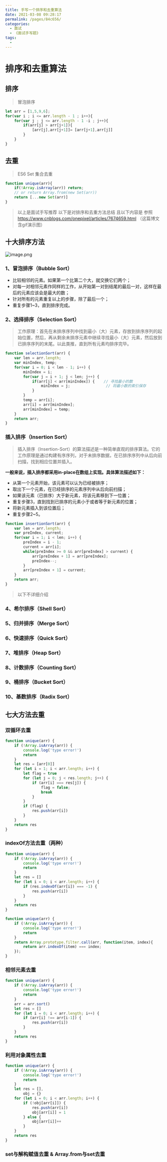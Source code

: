 ```yaml
---
title: 手写一个排序和去重算法
date: 2021-03-08 09:28:17
permalink: /pages/84c656/
categories:
  - 面试
  - 《面试手写题》
tags:
  - 
---
```



# 排序和去重算法

## 排序
> 冒泡排序
```javascript
let arr = [1,5,9,6];
for(var i ; i <= arr.length - 1 ; i++){
    for(var j ; j <= arr.length - 1 -i ; j++){
        if(arr[j] > arr[j+1]){
            [arr[j],arr[j+1]]= [arr[j+1],arr[j]]
        }
    }
}
```

## 去重
> ES6 Set 集合去重
```javascript
function unique(arr){
    if(!Array.isArray(arr)) return;
    // or return Array.from(new Set(arr))
    return [...new Set(arr)]
}
```

> 以上是面试手写推荐 以下是对排序和去重方法总结 且以下内容是 参照 https://www.cnblogs.com/onepixel/articles/7674659.html （这篇博文含gif演示图）

## 十大排序方法
![image.png](https://images.dbabox.ltd/images/2021/03/08/image.png)


### 1、冒泡排序（Bubble Sort）

- 比较相邻的元素。如果第一个比第二个大，就交换它们两个；
- 对每一对相邻元素作同样的工作，从开始第一对到结尾的最后一对，这样在最后的元素应该会是最大的数；
- 针对所有的元素重复以上的步骤，除了最后一个；
- 重复步骤1~3，直到排序完成。
  
### 2、选择排序（Selection Sort）

>工作原理：首先在未排序序列中找到最小（大）元素，存放到排序序列的起始位置，然后，再从剩余未排序元素中继续寻找最小（大）元素，然后放到已排序序列的末尾。以此类推，直到所有元素均排序完毕。 

```javascript
function selectionSort(arr) {
    var len = arr.length;
    var minIndex, temp;
    for(var i = 0; i < len - 1; i++) {
        minIndex = i;
        for(var j = i + 1; j < len; j++) {
            if(arr[j] < arr[minIndex]) {    // 寻找最小的数
                minIndex = j;                // 将最小数的索引保存
            }
        }
        temp = arr[i];
        arr[i] = arr[minIndex];
        arr[minIndex] = temp;
    }
    return arr;
} 
```
### 插入排序（Insertion Sort）

>插入排序（Insertion-Sort）的算法描述是一种简单直观的排序算法。它的工作原理是通过构建有序序列，对于未排序数据，在已排序序列中从后向前扫描，找到相应位置并插入。

**一般来说，插入排序都采用in-place在数组上实现。具体算法描述如下：**
- 从第一个元素开始，该元素可以认为已经被排序；
- 取出下一个元素，在已经排序的元素序列中从后向前扫描；
- 如果该元素（已排序）大于新元素，将该元素移到下一位置；
- 重复步骤3，直到找到已排序的元素小于或者等于新元素的位置；
- 将新元素插入到该位置后；
- 重复步骤2~5。

```javascript
function insertionSort(arr) {
    var len = arr.length;
    var preIndex, current;
    for(var i = 1; i < len; i++) {
        preIndex = i - 1;
        current = arr[i];
        while(preIndex >= 0 && arr[preIndex] > current) {
            arr[preIndex + 1] = arr[preIndex];
            preIndex--;
        }
        arr[preIndex + 1] = current;
    }
    return arr;
}
```
> 以下不详细介绍
### 4、希尔排序（Shell Sort）
### 5、归并排序（Merge Sort）
### 6、快速排序（Quick Sort）
### 7、堆排序（Heap Sort）
### 8、计数排序（Counting Sort）
### 9、桶排序（Bucket Sort）
### 10、基数排序（Radix Sort）

## 七大方法去重

###  双循环去重
```javascript
function unique(arr) {
    if (!Array.isArray(arr)) {
        console.log('type error!')
        return
    }
    let res = [arr[0]]
    for (let i = 1; i < arr.length; i++) {
        let flag = true
        for (let j = 0; j < res.length; j++) {
            if (arr[i] === res[j]) {
                flag = false;
                break
            }
        }
        if (flag) {
            res.push(arr[i])
        }
    }
    return res
}
```

### indexOf方法去重（两种）
```javascript
function unique(arr) {
    if (!Array.isArray(arr)) {
        console.log('type error!')
        return
    }
    let res = []
    for (let i = 0; i < arr.length; i++) {
        if (res.indexOf(arr[i]) === -1) {
            res.push(arr[i])
        }
    }
    return res
}

function unique(arr) {
    if (!Array.isArray(arr)) {
        console.log('type error!')
        return
    }
    return Array.prototype.filter.call(arr, function(item, index){
        return arr.indexOf(item) === index;
    });
}
```

### 相邻元素去重
```javascript
function unique(arr) {
    if (!Array.isArray(arr)) {
        console.log('type error!')
        return
    }
    arr = arr.sort()
    let res = []
    for (let i = 0; i < arr.length; i++) {
        if (arr[i] !== arr[i-1]) {
            res.push(arr[i])
        }
    }
    return res
}
```

### 利用对象属性去重
```javascript
function unique(arr) {
    if (!Array.isArray(arr)) {
        console.log('type error!')
        return
    }
    let res = [],
        obj = {}
    for (let i = 0; i < arr.length; i++) {
        if (!obj[arr[i]]) {
            res.push(arr[i])
            obj[arr[i]] = 1
        } else {
            obj[arr[i]]++
        }
    }
    return res
}
```

### set与解构赋值去重 & Array.from与set去重